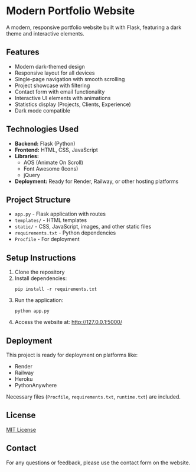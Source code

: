 # Modern Portfolio Website

A modern, responsive portfolio website built with Flask, featuring a dark theme and interactive elements.

## Features

- Modern dark-themed design
- Responsive layout for all devices
- Single-page navigation with smooth scrolling
- Project showcase with filtering
- Contact form with email functionality
- Interactive UI elements with animations
- Statistics display (Projects, Clients, Experience)
- Dark mode compatible

## Technologies Used

- **Backend:** Flask (Python)
- **Frontend:** HTML, CSS, JavaScript
- **Libraries:** 
  - AOS (Animate On Scroll)
  - Font Awesome (Icons)
  - jQuery
- **Deployment:** Ready for Render, Railway, or other hosting platforms

## Project Structure

- `app.py` - Flask application with routes
- `templates/` - HTML templates
- `static/` - CSS, JavaScript, images, and other static files
- `requirements.txt` - Python dependencies
- `Procfile` - For deployment

## Setup Instructions

1. Clone the repository
2. Install dependencies:
   ```
   pip install -r requirements.txt
   ```
3. Run the application:
   ```
   python app.py
   ```
4. Access the website at: http://127.0.0.1:5000/

## Deployment

This project is ready for deployment on platforms like:
- Render
- Railway
- Heroku
- PythonAnywhere

Necessary files (`Procfile`, `requirements.txt`, `runtime.txt`) are included.

## License

[MIT License](LICENSE)

## Contact

For any questions or feedback, please use the contact form on the website.

